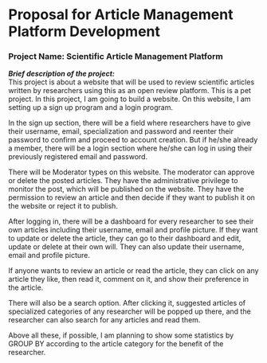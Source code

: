 # Proposal for Article Management Platform Development

### Project Name: Scientific Article Management Platform


***Brief description of the project:***<br/>
This project is about a website that will be used to review scientific articles written by researchers using this as an open review platform. This is a pet project. In this project, I am going to build a website. On this website, I am setting up a sign up program and a login program.

In the sign up section, there will be a field where researchers have to give their username, email, specialization and password and reenter their password to confirm and proceed to account creation. But if he/she already a member, there will be a login section where he/she can log in using their previously registered email and password.

There will be Moderator types on this website. The moderator can approve or delete the posted articles. They have the administrative privilege to monitor the post, which will be published on the website. They have the permission to review an article and then decide if they want to publish it on the website or reject it to publish.

After logging in, there will be a dashboard for every researcher to see their own articles including their username, email and profile picture. If they want to update or delete the article, they can go to their dashboard and edit, update or delete at their own will. They can also update their username, email and profile picture. 

If anyone wants to review an article or read the article, they can click on any article they like, then read it, comment on it, and show their preference in the article. 

There will also be a search option. After clicking it, suggested articles of specialized categories of any researcher will be popped up there, and the researcher can also search for any articles and read them.

Above all these, if possible, I am planning to show some statistics by GROUP BY according to the article category for the benefit of the researcher.
